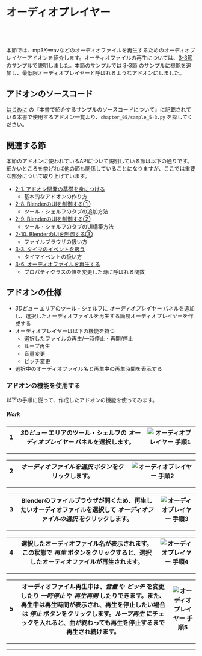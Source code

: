 <div id="sect_title_img_5_2"></div>

<div id="sect_title_text"></div>

# オーディオプレイヤー

<div id="preface"></div>

###### 　

本節では、mp3やwavなどのオーディオファイルを再生するためのオーディオプレイヤーアドオンを紹介します。オーティオファイルの再生については、[3-3節](../chapter_03/03_Audio_Player.md) のサンプルで説明しました。本節のサンプルでは [3-3節](../chapter_03/03_Audio_Player.md) のサンプルに機能を追加し、最低限オーディオプレイヤーと呼ばれるようなアドオンにしました。


## アドオンのソースコード

[はじめに](../../README.md) の『本書で紹介するサンプルのソースコードについて』に記載されている本書で使用するアドオン一覧より、```chapter_05/sample_5-3.py``` を探してください。

## 関連する節

本節のアドオンに使われているAPIについて説明している節は以下の通りです。細かいところを挙げれば他の節も関係していることになりますが、ここでは重要な部分について取り上げています。

* [2-1. アドオン開発の基礎を身につける](../chapter_02/01_Basic_of_Add-on_Development.md)
  * 基本的なアドオンの作り方
* [2-8. BlenderのUIを制御する①](../chapter_02/08_Control_Blender_UI_1.md)
  * ツール・シェルフのタブの追加方法
* [2-9. BlenderのUIを制御する②](../chapter_02/09_Control_Blender_UI_2.md)
  * ツール・シェルフのタブのUI構築方法
* [2-10. BlenderのUIを制御する③](../chapter_02/10_Control_Blender_UI_3.md)
  * ファイルブラウザの扱い方
* [3-3. タイマのイベントを扱う](../chapter_03/03_Handle_Timer_Event.md)
  * タイマイベントの扱い方
* [3-6. オーディオファイルを再生する](../chapter_03/06_Play_Audio_File.md)
  * プロパティクラスの値を変更した時に呼ばれる関数



## アドオンの仕様

* *3Dビュー* エリアのツール・シェルフに *オーディオプレイヤー* パネルを追加し、選択したオーディオファイルを再生する簡易オーディオプレイヤーを作成する
* オーディオプレイヤーは以下の機能を持つ
  * 選択したファイルの再生/一時停止・再開/停止
  * ループ再生
  * 音量変更
  * ピッチ変更
* 選択中のオーディオファイル名と再生中の再生時間を表示する


### アドオンの機能を使用する

以下の手順に従って、作成したアドオンの機能を使ってみます。


<div id="process_title"></div>

##### Work

<div id="process"></div>

|<div id="box">1</div>|*3Dビュー* エリアのツール・シェルフの *オーディオプレイヤー* パネルを選択します。|![オーディオプレイヤー 手順1](https://dl.dropboxusercontent.com/s/ipuyehmoe54sh95/use_add-on_1.png "オーディオプレイヤー 手順1")|
|---|---|---|

<div id="process_sep"></div>

---

<div id="process"></div>

|<div id="box">2</div>|*オーディオファイルを選択* ボタンをクリックします。|![オーディオプレイヤー 手順2](https://dl.dropboxusercontent.com/s/6uryy1g0vh9r5hn/use_add-on_2.png "オーディオプレイヤー 手順2")|
|---|---|---|

<div id="process_sep"></div>

---

<div id="process"></div>

|<div id="box">3</div>|Blenderのファイルブラウザが開くため、再生したいオーディオファイルを選択して *オーディオファイルの選択* をクリックします。|![オーディオプレイヤー 手順3](https://dl.dropboxusercontent.com/s/kcca4od6dakirae/use_add-on_3.png "オーディオプレイヤー 手順3")|
|---|---|---|

<div id="process_sep"></div>

---

<div id="process"></div>

|<div id="box">4</div>|選択したオーディオファイル名が表示されます。この状態で *再生* ボタンをクリックすると、選択したオーティオファイルが再生されます。|![オーディオプレイヤー 手順4](https://dl.dropboxusercontent.com/s/zv0nnd474ddthgq/use_add-on_4.png "オーディオプレイヤー 手順4")|
|---|---|---|

<div id="process_sep"></div>

---

<div id="process"></div>

|<div id="box">5</div>|オーディオファイル再生中は、*音量* や *ピッチ* を変更したり *一時停止* や *再生再開* したりできます。また、再生中は再生時間が表示され、再生を停止したい場合は *停止* ボタンをクリックします。*ループ再生* にチェックを入れると、曲が終わっても再生を停止するまで再生され続けます。|![オーディオプレイヤー 手順5](https://dl.dropboxusercontent.com/s/qov3eqy8psfazz5/use_add-on_5.png "オーディオプレイヤー 手順5")|
|---|---|---|

<div id="process_sep"></div>

---


<div id="process_start_end"></div>

---
